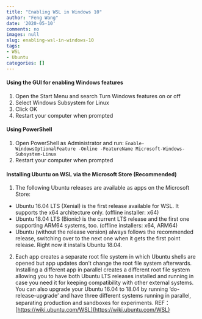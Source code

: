 ```yaml
---
title: "Enabling WSL in Windows 10"
author: "Feng Wang"
date: '2020-05-10'
comments: no
images: null
slug: enabling-wsl-in-windows-10
tags:
- WSL
- Ubuntu
categories: []
---
```


#### Using the GUI for enabling Windows features

1. Open the Start Menu and search Turn Windows features on or off 
2. Select Windows Subsystem for Linux 
3. Click OK 
4. Restart your computer when prompted

#### Using PowerShell

1. Open PowerShell as Administrator and run:
`Enable-WindowsOptionalFeature -Online -FeatureName Microsoft-Windows-Subsystem-Linux`
2. Restart your computer when prompted 

#### Installing Ubuntu on WSL via the Microsoft Store (Recommended)

1. The following Ubuntu releases are available as apps on the Microsoft Store: 

  - Ubuntu 16.04 LTS (Xenial) is the first release available for WSL. It supports the x64 architecture only. (offline installer: x64) 
  - Ubuntu 18.04 LTS (Bionic) is the current LTS release and the first one supporting ARM64 systems, too. (offline installers: x64, ARM64) 
  - Ubuntu (without the release version) always follows the recommended release, switching over to the next one when it gets the first point release. Right now it installs Ubuntu 18.04. 

2. Each app creates a separate root file system in which Ubuntu shells are opened but app updates don’t change the root file system afterwards. Installing a different app in parallel creates a different root file system allowing you to have both Ubuntu LTS releases installed and running in case you need it for keeping compatibility with other external systems. You can also upgrade your Ubuntu 16.04 to 18.04 by running ‘do-release-upgrade’ and have three different systems running in parallel, separating production and sandboxes for experiments. REF： [https://wiki.ubuntu.com/WSL](https://wiki.ubuntu.com/WSL) 